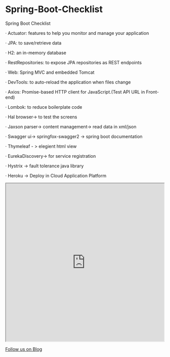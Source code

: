 # Spring-Boot-Checklist
Spring Boot Checklist


·         Actuator: features to help you monitor and manage your application

·         JPA: to save/retrieve data

·         H2: an in-memory database

·         RestRepositories: to expose JPA repositories as REST endpoints

·         Web: Spring MVC and embedded Tomcat

·         DevTools: to auto-reload the application when files change

·         Axios: Promise-based HTTP client for JavaScript.(Test API URL in Front-end)

·         Lombok: to reduce boilerplate code

·         Hal browser-> to test the screens

·         Jaxson parser-> content management-> read data in xml/json

·         Swagger ui-> springfox-swagger2 -> spring boot documentation

·         Thymeleaf - > elegient html view

·         EurekaDiscovery-> for service registration

·         Hystrix -> fault tolerance java library

·         Heroku -> Deploy in Cloud Application Platform



 <iframe class="embed-responsive-item" src="https://www.youtube.com/embed/YwLqQNH148s" width = "500" height = "500" allowfullscreen></iframe>
 
 
 
 


<a href="http://starwalt.in/Blogs/index.html">Follow us on Blog</a>
